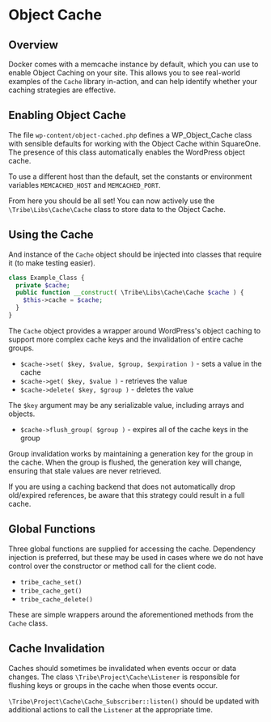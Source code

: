 # Object Cache

## Overview

Docker comes with a memcache instance by default, which you can use to enable Object Caching on your site. This allows you
to see real-world examples of the `Cache` library in-action, and can help identify whether your caching strategies are effective.

## Enabling Object Cache

The file `wp-content/object-cached.php` defines a WP_Object_Cache class with sensible defaults
for working with the Object Cache within SquareOne. The presence of this class automatically
enables the WordPress object cache. 

To use a different host than the default, set the constants or environment variables `MEMCACHED_HOST` and
`MEMCACHED_PORT`.

From here you should be all set! You can now actively use the `\Tribe\Libs\Cache\Cache` class to store data to the Object Cache.

## Using the Cache

And instance of the `Cache` object should be injected into classes that require it (to make testing easier).

```php
class Example_Class {
  private $cache;
  public function __construct( \Tribe\Libs\Cache\Cache $cache ) {
    $this->cache = $cache;
  }
}
```

The `Cache` object provides a wrapper around WordPress's object caching to support more complex cache
keys and the invalidation of entire cache groups.

* `$cache->set( $key, $value, $group, $expiration )` - sets a value in the cache
* `$cache->get( $key, $value )` - retrieves the value
* `$cache->delete( $key, $group )` - deletes the value

The `$key` argument may be any serializable value, including arrays and objects.

* `$cache->flush_group( $group )` - expires all of the cache keys in the group

Group invalidation works by maintaining a generation key for the group in the cache. When the group
is flushed, the generation key will change, ensuring that stale values are never retrieved.

If you are using a caching backend that does not automatically drop old/expired references, be aware
that this strategy could result in a full cache.

## Global Functions

Three global functions are supplied for accessing the cache. Dependency injection is preferred, but these
may be used in cases where we do not have control over the constructor or method call for the client code.

* `tribe_cache_set()`
* `tribe_cache_get()`
* `tribe_cache_delete()`

These are simple wrappers around the aforementioned methods from the `Cache` class.

## Cache Invalidation

Caches should sometimes be invalidated when events occur or data changes. The class
`\Tribe\Project\Cache\Listener` is responsible for flushing keys or groups in the cache
when those events occur.

`\Tribe\Project\Cache\Cache_Subscriber::listen()` should be updated with additional actions
to call the `Listener` at the appropriate time.
